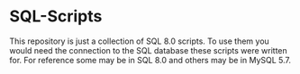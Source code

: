 # SQL-Scripts
This repository is just a collection of SQL 8.0 scripts.  To use them you would need the connection to the SQL database these scripts were written for.  For reference some may be in SQL 8.0 and others may be in MySQL 5.7.
